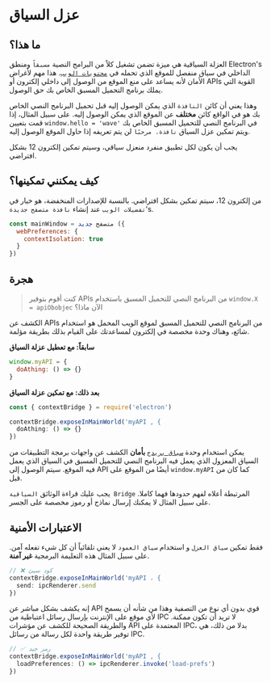 # عزل السياق

## ما هذا؟

العزلة السياقية هي ميزة تضمن تشغيل كلاً من البرامج النصية `مسبقاً` ومنطق Electron's الداخلي في سياق منفصل للموقع الذي تحمله في [`محتويات الويب`](../api/web-contents.md).  هذا مهم لأغراض الأمان لأنه يساعد على منع الموقع من الوصول إلى داخلي إلكترون أو APIs القوية التي يملك برنامج التحميل المسبق الخاص بك حق الوصول.

وهذا يعني أن كائن `النافذة` الذي يمكن الوصول إليه قبل تحميل البرنامج النصي الخاص بك هو في الواقع كائن **مختلف** عن الموقع الذي يمكن الوصول إليه.  على سبيل المثال، إذا قمت بتعيين `window.hello = 'wave'` في البرنامج النصي للتحميل المسبق الخاص بك ويتم تمكين عزل السياق `نافذة. مرحبًا` لن يتم تعريفه إذا حاول الموقع الوصول إليه.

يجب أن يكون لكل تطبيق منفرد منعزل سياقي، وسيتم تمكين إلكترون 12 بشكل افتراضي.

## كيف يمكنني تمكينها؟

من إلكترون 12، سيتم تمكين بشكل افتراضي. بالنسبة للإصدارات المنخفضة، هو خيار في `تفضيلات الويب` عند إنشاء `نافذة متصفح جديدة`'s.

```javascript
const mainWindow = متصفح جديد ({
  webPreferences: {
    contextIsolation: true
  }
})
```

## هجرة

> كنت أقوم بتوفير APIs من البرنامج النصي للتحميل المسبق باستخدام `window.X = apiObobjec` الآن ماذا؟

الكشف عن APIs من البرنامج النصي للتحميل المسبق لموقع الويب المحمل هو استخدام شائع، وهناك وحدة مخصصة في إلكترون لمساعدتك على القيام بذلك بطريقة مؤلمة.

**سابقاً: مع تعطيل عزلة السياق**

```javascript
window.myAPI = {
  doAthing: () => {}
}
```

**بعد ذلك: مع تمكين عزلة السياق**

```javascript
const { contextBridge } = require('electron')

contextBridge.exposeInMainWorld('myAPI , {
  doAthing: () => {}
})
```

يمكن استخدام وحدة [`سياق بريدج`](../api/context-bridge.md) **بأمان** الكشف عن واجهات برمجة التطبيقات من السياق المعزول الذي يعمل فيه البرنامج النصي للتحميل المسبق في السياق الذي يعمل فيه الموقع. سيتم الوصول إلى API أيضًا من الموقع على `window.myAPI` كما كان من قبل.

يجب عليك قراءة الوثائق `السياقية Bridge` المرتبطة أعلاه لفهم حدودها فهما كاملا.  على سبيل المثال لا يمكنك إرسال نماذج أو رموز مخصصة على الجسر.

## الاعتبارات الأمنية

فقط تمكين `سياق العزل` و استخدام `سياق العمود` لا يعني تلقائياً أن كل شيء تفعله آمن.  على سبيل المثال هذه التعليمة البرمجية **غير آمنة**.

```javascript
// ❌ كود سيئ
contextBridge.exposeInMainWorld('myAPI ، {
  send: ipcRenderer.send
})
```

إنه يكشف بشكل مباشر عن API قوي بدون أي نوع من التصفية وهذا من شأنه أن يسمح لأي موقع على الإنترنت بإرسال رسائل اعتباطية من IPC لا تريد أن تكون ممكنة. والطريقة الصحيحة للكشف عن مؤشرات API المعتمدة على IPC، بدلا من ذلك، هي توفير طريقة واحدة لكل رسالة من رسائل IPC.

```javascript
// ✅ رمز جيد
contextBridge.exposeInMainWorld('myAPI , {
  loadPreferences: () => ipcRenderer.invoke('load-prefs')
})
```
